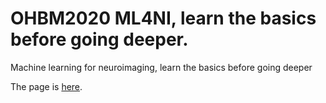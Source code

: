 # OHBM2020 ML4NI, learn the basics before going deeper.
Machine learning for neuroimaging, learn the basics before going deeper

The page is [here](https://cyclotronresearchcentre.github.io/OHBM2020_ML4NI/).
